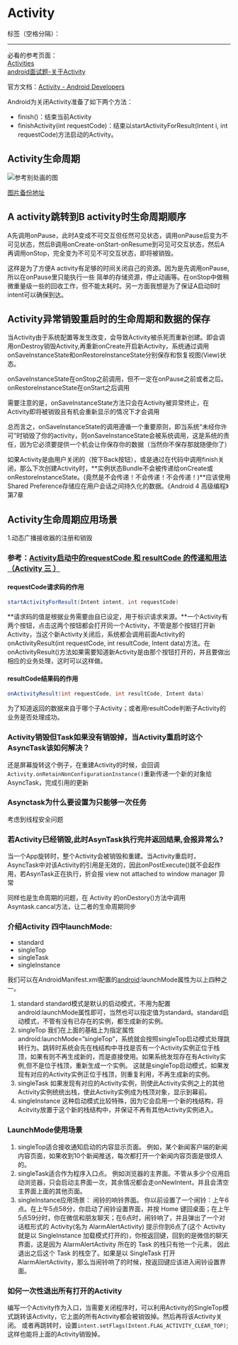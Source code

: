 # Activity

标签（空格分隔）： 

---



必看的参考页面：  
[Activities](http://www.android-doc.com/guide/components/activities.html)  
[android面试题-关于Activity](http://www.iwfu.me/2016/07/17/%E5%AE%89%E5%8D%93%E9%9D%A2%E8%AF%95%E9%A2%98%EF%BC%9A1-%E5%85%B3%E4%BA%8Eactivity/)

官方文档：[Activity - Android Developers](https://developer.android.com/guide/components/activities.html "Activity  Android Developers")







Android为关闭Activity准备了如下两个方法：



- finish()：结束当前Activity
- finishActivity(int requestCode)：结束以startActivityForResult(Intent i, int requestCode)方法启动的Activity。



## Activity生命周期

![参考别处画的图](https://i.imgur.com/ZzORjrC.png "图片是自己参照别人的画的，如见不到图则需翻墙")

[图片备份地址](https://mega.nz/#!10BQQJ5B!SeTHh1epCvEM8Ceclq78Jj83YuyiTrVe0H8wJmUDdrM)

## A activity跳转到B activity时生命周期顺序
A先调用onPause，此时A变成不可交互但任然可见状态，调用onPause后变为不可见状态，然后B调用onCreate-onStart-onResume到可见可交互状态，然后A再调用onStop，完全变为不可见不可交互状态，即将被销毁。

这样是为了方便A activity有足够的时间关闭自己的资源。因为是先调用onPause,所以在onPause里只能执行一些 简单的存储资源，停止动画等。在onStop中做稍微重量级一些的回收工作，但不能太耗时。另一方面我想是为了保证A启动B时intent可以确保到达。


## Activity异常销毁重启时的生命周期和数据的保存
当Activity由于系统配置等发生改变，会导致Activity被杀死而重新创建。即会调用onDestroy销毁Activity,再重新onCreate开启新Activity，系统通过调用onSaveInstanceState和onRestoreInstanceState分别保存和恢复视图(View)状态。


onSaveInstanceState在onStop之前调用，但不一定在onPause之前或者之后。onRestoreInstanceState在onStart之后调用

需要注意的是，onSaveInstanceState方法只会在Activity被异常终止，在Activity即将被销毁且有机会重新显示的情况下才会调用


总而言之，onSaveInstanceState的调用遵循一个重要原则，即当系统“未经你许可”时销毁了你的activity，则onSaveInstanceState会被系统调用，这是系统的责任，因为它必须要提供一个机会让你保存你的数据（当然你不保存那就随便你了）



如果Activity是由用户关闭的（按下Back按钮），或是通过在代码中调用finish关闭，那么下次创建Activity时，**实例状态Bundle不会被传递给onCreate或onRestoreInstanceState。(竟然是不会传递！不会传递！不会传递！)**应该使用 Shared Preference存储应在用户会话之间持久化的数据。《Android 4 高级编程》第7章



## Activity生命周期应用场景

1.动态广播接收器的注册和销毁




### 参考：[Activity启动中的requestCode 和 resultCode 的传递和用法（Activity 三 ）](http://www.cnblogs.com/PengLee/p/4083936.html)


#### requestCode请求码的作用

```java
startActivityForResult(Intent intent, int requestCode)
```



**请求码的值是根据业务需要由自已设定，用于标识请求来源。**一个Activity有两个按钮，点击这两个按钮都会打开同一个Activity，不管是那个按钮打开新Activity，当这个新Activity关闭后，系统都会调用前面Activity的onActivityResult(int requestCode, int resultCode, Intent data)方法。在onActivityResult()方法如果需要知道新Activity是由那个按钮打开的，并且要做出相应的业务处理，这时可以这样做。



#### resultCode结果码的作用

```java
onActivityResult(int requestCode, int resultCode, Intent data)
```



为了知道返回的数据来自于哪个子Activity；或者用resultCode判断子Activity的业务是否处理成功。





### Activity销毁但Task如果没有销毁掉，当Activity重启时这个AsyncTask该如何解决？

还是屏幕旋转这个例子，在重建Activity的时候，会回调 
`Activity.onRetainNonConfigurationInstance()`重新传递一个新的对象给AsyncTask，完成引用的更新

### Asynctask为什么要设置为只能够一次任务

考虑到线程安全问题

### 若Activity已经销毁,此时AsynTask执行完并返回结果,会报异常么?

当一个App旋转时，整个Activity会被销毁和重建。当Activity重启时，AsyncTask中对该Activity的引用是无效的，因此onPostExecute()就不会起作用，若AsynTask正在执行，折会报 view not attached to window manager 异常

同样也是生命周期的问题，在 Activity 的onDestory()方法中调用Asyntask.cancal方法，让二者的生命周期同步



### 介绍Activity 四中launchMode:

- standard
- singleTop
- singleTask
- singleInstance

我们可以在AndroidManifest.xml配置的[android](http://lib.csdn.net/base/android):launchMode属性为以上四种之一。 
1. standard standard模式是默认的启动模式，不用为配置android:launchMode属性即可，当然也可以指定值为standard。standard启动模式，不管有没有已存在的实例，都生成新的实例。 
2. singleTop 我们在上面的基础上为指定属性android:launchMode=”singleTop”，系统就会按照singleTop启动模式处理跳转行为。跳转时系统会先在栈结构中寻找是否有一个Activity实例正位于栈顶，如果有则不再生成新的，而是直接使用。如果系统发现存在有Activity实例,但不是位于栈顶，重新生成一个实例。 这就是singleTop启动模式，如果发现有对应的Activity实例正位于栈顶，则重复利用，不再生成新的实例。 
3. singleTask 如果发现有对应的Activity实例，则使此Activity实例之上的其他Activity实例统统出栈，使此Activity实例成为栈顶对象，显示到幕前。 
4. singleInstance 这种启动模式比较特殊，因为它会启用一个新的栈结构，将Acitvity放置于这个新的栈结构中，并保证不再有其他Activity实例进入。



### LaunchMode使用场景

1. singleTop适合接收通知启动的内容显示页面。 
   例如，某个新闻客户端的新闻内容页面，如果收到10个新闻推送，每次都打开一个新闻内容页面是很烦人的。
2. singleTask适合作为程序入口点。 
   例如浏览器的主界面。不管从多少个应用启动浏览器，只会启动主界面一次，其余情况都会走onNewIntent，并且会清空主界面上面的其他页面。
3. singleInstance应用场景： 
   闹铃的响铃界面。 你以前设置了一个闹铃：上午6点。在上午5点58分，你启动了闹铃设置界面，并按 Home 键回桌面；在上午5点59分时，你在微信和朋友聊天；在6点时，闹铃响了，并且弹出了一个对话框形式的 Activity(名为 AlarmAlertActivity) 提示你到6点了(这个 Activity 就是以 SingleInstance 加载模式打开的)，你按返回键，回到的是微信的聊天界面，这是因为 AlarmAlertActivity 所在的 Task 的栈只有他一个元素， 因此退出之后这个 Task 的栈空了。如果是以 SingleTask 打开 AlarmAlertActivity，那么当闹铃响了的时候，按返回键应该进入闹铃设置界面。



### 如何一次性退出所有打开的Activity

编写一个Activity作为入口，当需要关闭程序时，可以利用Activity的SingleTop模式跳转该Activity，它上面的所有Activity都会被销毁掉。然后再将该Activity关闭。
或者再跳转时，设置`intent.setFlags(Intent.FLAG_ACTIVITY_CLEAR_TOP)`;这样也能将上面的Activity销毁掉。





